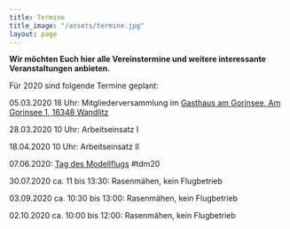```yaml
---
title: Termine
title_image: "/assets/termine.jpg"
layout: page
---
```


**Wir möchten Euch hier alle Vereinstermine und weitere interessante Veranstaltungen anbieten.**

Für 2020 sind folgende Termine geplant:

05.03.2020 18 Uhr: Mitgliederversammlung im
[Gasthaus am Gorinsee, Am Gorinsee 1, 16348 Wandlitz](http://www.gasthaus-am-gorinsee.de)

28.03.2020 10 Uhr: Arbeitseinsatz I

18.04.2020 10 Uhr: Arbeitseinsatz II

07.06.2020: [Tag des Modellflugs](https://www.tag-des-modellflugs.de) #tdm20

30.07.2020 ca. 11 bis 13:30: Rasenmähen, kein Flugbetrieb

03.09.2020 ca. 10:30 bis 13:00: Rasenmähen, kein Flugbetrieb

02.10.2020 ca. 10:00 bis 12:00: Rasenmähen, kein Flugbetrieb

